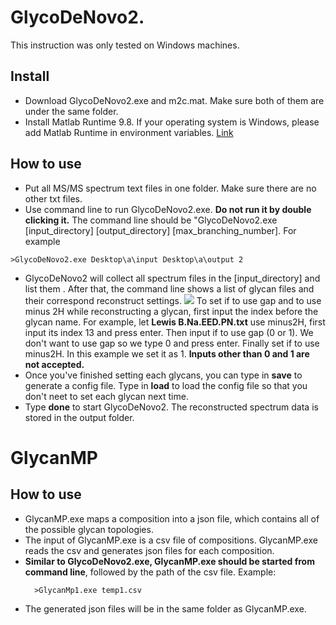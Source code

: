 # GlycoDeNovo2. 
This instruction was only tested on Windows machines.
## Install
* Download GlycoDeNovo2.exe and m2c.mat. Make sure both of them are under the same folder.
* Install Matlab Runtime 9.8. If your operating system is Windows, please add Matlab Runtime in environment variables. [Link](https://www.mathworks.com/matlabcentral/answers/343074-why-do-i-receive-could-not-find-version-x-x-of-mcr-when-running-my-compiled-app-and-mcr-is-instal)
## How to use
* Put all MS/MS spectrum text files in one folder. Make sure there are no other txt files.
* Use command line to run GlycoDeNovo2.exe. **Do not run it by double clicking it.** The command line should be "GlycoDeNovo2.exe [input_directory] [output_directory] [max_branching_number]. For example 
```
>GlycoDeNovo2.exe Desktop\a\input Desktop\a\output 2
```
* GlycoDeNovo2 will collect all spectrum files in the [input_directory] and list them . After that, the command line shows a list of glycan files and their correspond reconstruct settings.  ![](1.PNG)
To set if to use gap and to use minus 2H while reconstructing a glycan, first input the index before the glycan name. For example, let __Lewis B.Na.EED.PN.txt__ use minus2H, first input its index 13 and press enter. Then input if to use gap (0 or 1). We don't want to use gap so we type 0 and press enter. Finally set if to use minus2H. In this example we set it as 1. **Inputs other than 0 and 1 are not accepted.**
* Once you've finished setting each glycans, you can type in **save** to generate a config file. Type in **load** to load the config file so that you don't neet to set each glycan next time.
* Type **done** to start GlycoDeNovo2. The reconstructed spectrum data is stored in the output folder.

# GlycanMP
## How to use
* GlycanMP.exe maps a composition into a json file, which contains all of the possible glycan topologies.
* The input of GlycanMP.exe is a csv file of compositions. GlycanMP.exe reads the csv and generates json files for each composition.
* **Similar to GlycoDeNovo2.exe, GlycanMP.exe should be started from command line**, followed by the path of the csv file. Example:
  ```
    >GlycanMp1.exe temp1.csv
  ```
* The generated json files will be in the same folder as GlycanMP.exe.
